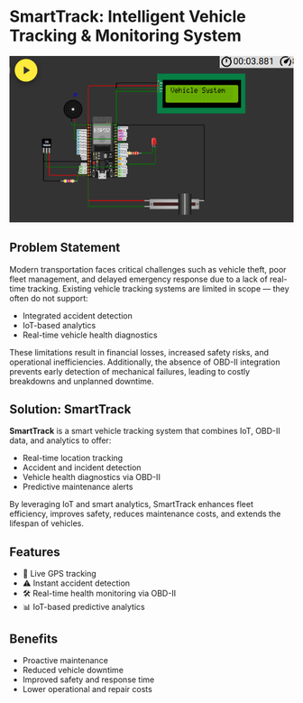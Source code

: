 # SmartTrack: Intelligent Vehicle Tracking & Monitoring System

![Screenshot](images/img1.png)


## Problem Statement

Modern transportation faces critical challenges such as vehicle theft, poor fleet management, and delayed emergency response due to a lack of real-time tracking. Existing vehicle tracking systems are limited in scope — they often do not support:

- Integrated accident detection
- IoT-based analytics
- Real-time vehicle health diagnostics

These limitations result in financial losses, increased safety risks, and operational inefficiencies. Additionally, the absence of OBD-II integration prevents early detection of mechanical failures, leading to costly breakdowns and unplanned downtime.

## Solution: SmartTrack

**SmartTrack** is a smart vehicle tracking system that combines IoT, OBD-II data, and analytics to offer:

- Real-time location tracking
- Accident and incident detection
- Vehicle health diagnostics via OBD-II
- Predictive maintenance alerts

By leveraging IoT and smart analytics, SmartTrack enhances fleet efficiency, improves safety, reduces maintenance costs, and extends the lifespan of vehicles.

## Features

- 🚗 Live GPS tracking
- ⚠️ Instant accident detection
- 🛠️ Real-time health monitoring via OBD-II
- 📊 IoT-based predictive analytics

## Benefits

- Proactive maintenance
- Reduced vehicle downtime
- Improved safety and response time
- Lower operational and repair costs
